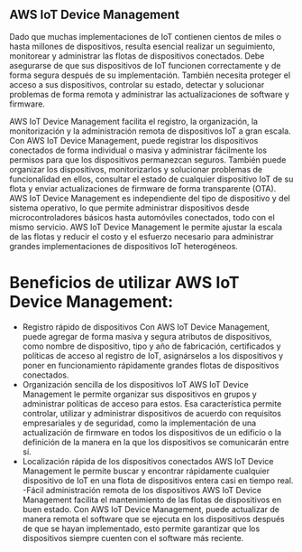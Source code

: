 ## AWS IoT Device Management
Dado que muchas implementaciones de IoT contienen cientos de miles o hasta millones de dispositivos, resulta esencial realizar un seguimiento, monitorear y administrar las flotas de dispositivos conectados. Debe asegurarse de que sus dispositivos de IoT funcionen correctamente y de forma segura después de su implementación. También necesita proteger el acceso a sus dispositivos, controlar su estado, detectar y solucionar problemas de forma remota y administrar las actualizaciones de software y firmware.

AWS IoT Device Management facilita el registro, la organización, la monitorización y la administración remota de dispositivos IoT a gran escala. Con AWS IoT Device Management, puede registrar los dispositivos conectados de forma individual o masiva y administrar fácilmente los permisos para que los dispositivos permanezcan seguros. También puede organizar los dispositivos, monitorizarlos y solucionar problemas de funcionalidad en ellos, consultar el estado de cualquier dispositivo IoT de su flota y enviar actualizaciones de firmware de forma transparente (OTA). AWS IoT Device Management es independiente del tipo de dispositivo y del sistema operativo, lo que permite administrar dispositivos desde microcontroladores básicos hasta automóviles conectados, todo con el mismo servicio. AWS IoT Device Management le permite ajustar la escala de las flotas y reducir el costo y el esfuerzo necesario para administrar grandes implementaciones de dispositivos IoT heterogéneos.

# Beneficios de utilizar AWS IoT Device Management:

- Registro rápido de dispositivos
Con AWS IoT Device Management, puede agregar de forma masiva y segura atributos de dispositivos, como nombre de dispositivo, tipo y año de fabricación, certificados y políticas de acceso al registro de IoT, asignárselos a los dispositivos y poner en funcionamiento rápidamente grandes flotas de dispositivos conectados.
- Organización sencilla de los dispositivos IoT
AWS IoT Device Management le permite organizar sus dispositivos en grupos y administrar políticas de acceso para estos. Esa característica permite controlar, utilizar y administrar dispositivos de acuerdo con requisitos empresariales y de seguridad, como la implementación de una actualización de firmware en todos los dispositivos de un edificio o la definición de la manera en la que los dispositivos se comunicarán entre sí.
- Localización rápida de los dispositivos conectados
AWS IoT Device Management le permite buscar y encontrar rápidamente cualquier dispositivo de IoT en una flota de dispositivos entera casi en tiempo real.
-Fácil administración remota de los dispositivos
AWS IoT Device Management facilita el mantenimiento de las flotas de dispositivos en buen estado. Con AWS IoT Device Management, puede actualizar de manera remota el software que se ejecuta en los dispositivos después de que se hayan implementado, esto permite garantizar que los dispositivos siempre cuenten con el software más reciente.
